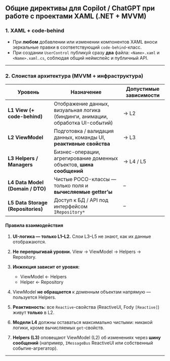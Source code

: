 ## Общие директивы для Copilot / ChatGPT при работе с проектами XAML (.NET + MVVM)

### 1. XAML + code-behind

* При **любом** добавлении или изменении компонентов XAML вноси зеркальные правки в соответствующий `code-behind`-класс.
* При создании `UserControl` публикуй сразу **два** файла: `<Name>.xaml` и `<Name>.xaml.cs`, соблюдая общий неймспейс и публичный API.

---

### 2. Слоистая архитектура (MVVM + инфраструктура)

| Уровень                            | Назначение                                                                       | Допустимые зависимости |
| ---------------------------------- | -------------------------------------------------------------------------------- | ---------------------- |
| **L1 View (+ code-behind)**        | Отображение данных, визуальная логика (биндинги, анимации, обработка UI-событий) | → L2                   |
| **L2 ViewModel**                   | Подготовка / валидация данных, команды UI, **реактивные свойства**               | → L3                   |
| **L3 Helpers / Managers**          | Бизнес-операции, агрегирование доменных объектов, **шина сообщений**             | → L4 / L5              |
| **L4 Data Model (Domain / DTO)**   | Чистые POCO-классы — только поля и **вычисляемые getter’ы**                      | –                      |
| **L5 Data Storage (Repositories)** | Доступ к БД / API под интерфейсом `IRepository*`                                 | –                      |

#### Правила взаимодействия

1. **UI-логика — только L1–L2.** Слои L3–L5 не знают, как их данные отображаются.
2. **Не перепрыгивай уровни.** View → ViewModel → Helpers → Repository.
3. **Инжекция зависит от уровня:**

   * ViewModel ← Helpers
   * Helper ← Repository
4. ViewModel **не обращается** к доменным объектам напрямую — пользуется Helpers.
5. **Реактивность:** все `Reactive`-свойства (ReactiveUI, Fody `[Reactive]`) живут **только** в L2.
6. **Модели L4** должны оставаться максимально чистыми: никакой логики, кроме вычисляемых `get`-свойств.
7. **Helpers (L3)** оповещают ViewModel (L2) об изменениях через **шину сообщений** (например, `IMessageBus` ReactiveUI или собственный событие-агрегатор).

---